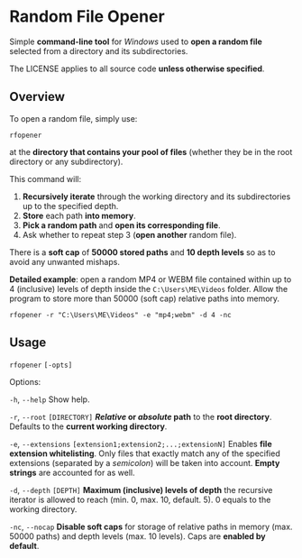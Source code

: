 # Random File Opener

Simple **command-line tool** for *Windows* used to **open a random file** selected from a directory and its subdirectories.

The LICENSE applies to all source code **unless otherwise specified**.

## Overview

To open a random file, simply use:

```shell
rfopener
```

at the **directory that contains your pool of files** (whether they be in the root directory or any subdirectory).

This command will:
1. **Recursively iterate** through the working directory and its subdirectories up to the specified depth.
2. **Store** each path **into memory**.
3. **Pick a random path** and **open its corresponding file**.
4. Ask whether to repeat step 3 (**open another** random file).

There is a **soft cap** of **50000 stored paths** and **10 depth levels** so as to avoid any unwanted mishaps.

**Detailed example**: open a random MP4 or WEBM file contained within up to 4 (inclusive) levels of depth inside the `C:\Users\ME\Videos` folder. Allow the program to store more than 50000 (soft cap) relative paths into memory. 

```shell
rfopener -r "C:\Users\ME\Videos" -e "mp4;webm" -d 4 -nc
```

## Usage

`rfopener` `[-opts]`

Options:

`-h`, `--help` Show help.

`-r`, `--root` `[DIRECTORY]` ***Relative* or *absolute* path** to the **root directory**. Defaults to the **current working directory**.

`-e`, `--extensions` `[extension1;extension2;...;extensionN]` Enables **file extension whitelisting**. Only files that exactly match any of the specified extensions (separated by a *semicolon*) will be taken into account. **Empty strings** are accounted for as well.

`-d`, `--depth` `[DEPTH]` **Maximum (inclusive) levels of depth** the recursive iterator is allowed to reach (min. 0, max. 10, default. 5). 0 equals to the working directory.

`-nc`, `--nocap` **Disable soft caps** for storage of relative paths in memory (max. 50000 paths) and depth levels (max. 10 levels). Caps are **enabled by default**.
